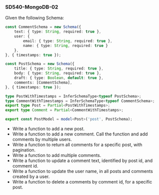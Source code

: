 ### SD540-MongoDB-02
GIven the following Schema:
```typescript
const CommentSchema = new Schema({
    text: { type: String, required: true },
    user: {
        email: { type: String, required: true },
        name: { type: String, required: true }
    },
}, { timestamps: true });

const PostSchema = new Schema({
    title: { type: String, required: true },
    body: { type: String, required: true },
    draft: { type: Boolean, default: true },
    comments: [CommentSchema],
}, { timestamps: true });

type PostWithTimestamps = InferSchemaType<typeof PostSchema>;
type CommentWithTimestamps = InferSchemaType<typeof CommentSchema>;
export type Post = Partial<PostWithTimestamps>;
export type Comment = Partial<CommentWithTimestamps>;

export const PostModel = model<Post>('post', PostSchema);
```
* Write a function to add a new post.
* Write a function to add a new comment. Call the function and add comments by multiple users.
* Write a function to return all comments for a specific post, with pagination.
* Write a function to add multiple comments.
* Write a function to update a comment text, identified by post id, and comment id.
* Write a function to update the user name, in all posts and comments created by a user.
* Write a function to delete a comments by comment id, for a specific post.

